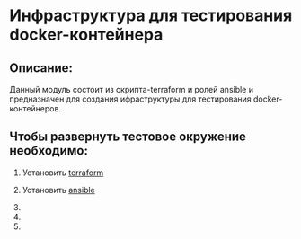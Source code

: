 # Инфраструктура для тестирования docker-контейнера

## Описание:

Данный модуль состоит из скрипта-terraform и ролей ansible и предназначен для создания ифраструктуры для тестирования docker-контейнеров.

## Чтобы развернуть тестовое окружение необходимо:

1. Установить [terraform](https://learn.hashicorp.com/tutorials/terraform/install-cli)

2. Установить [ansible](https://docs.ansible.com/ansible/latest/installation_guide/intro_installation.html)

3. 

4. 

5.


